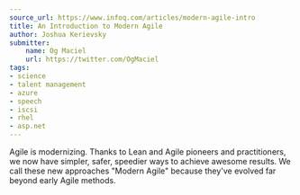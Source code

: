 ```yaml
---
source_url: https://www.infoq.com/articles/modern-agile-intro
title: An Introduction to Modern Agile
author: Joshua Kerievsky
submitter:
    name: Og Maciel
    url: https://twitter.com/OgMaciel
tags:
- science
- talent management
- azure
- speech
- iscsi
- rhel
- asp.net
---
```


Agile is modernizing. Thanks to Lean and Agile pioneers and practitioners, we now have simpler, safer, speedier ways to achieve awesome results. We call these new approaches "Modern Agile" because they've evolved far beyond early Agile methods.
